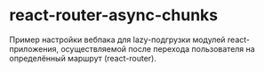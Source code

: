 # react-router-async-chunks
Пример настройки вебпака для lazy-подгрузки модулей react-приложения, осуществляемой после перехода пользователя на определённый маршрут (react-router).
